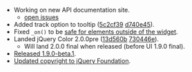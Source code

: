* Working on new API documentation site.
  * [open issues](https://github.com/jquery/api.jqueryui.com/issues)
* Added track option to tooltip ([5c2cf39](https://github.com/jquery/jquery-ui/commit/5c2cf39dff34b4598b214b1a2a1f3b48d15f0366) [d740e45](https://github.com/jquery/jquery-ui/commit/d740e450aa7bd8a4f254f0268d74636d5920c60a)).
* Fixed `_on()` to be [safe for elements outside of the widget](http://bugs.jqueryui.com/ticket/8385).
* Landed jQuery Color 2.0.0pre ([13d560b](https://github.com/jquery/jquery-ui/commit/13d560b8f05a8eedbf28851824fe639a254f9fd0) [730446e](https://github.com/jquery/jquery-ui/commit/730446edcaae94549e4a33cd7b791e22db278763)).
  * Will land 2.0.0 final when released (before UI 1.9.0 final).
* [Released 1.9.0-beta.1](http://blog.jqueryui.com/2012/06/jquery-ui-1-9-beta/).
* [Updated copyright to jQuery Foundation](https://github.com/jquery/jquery-ui/commit/a4534bb993887236849adff9da2f43a51fc3df1f).
